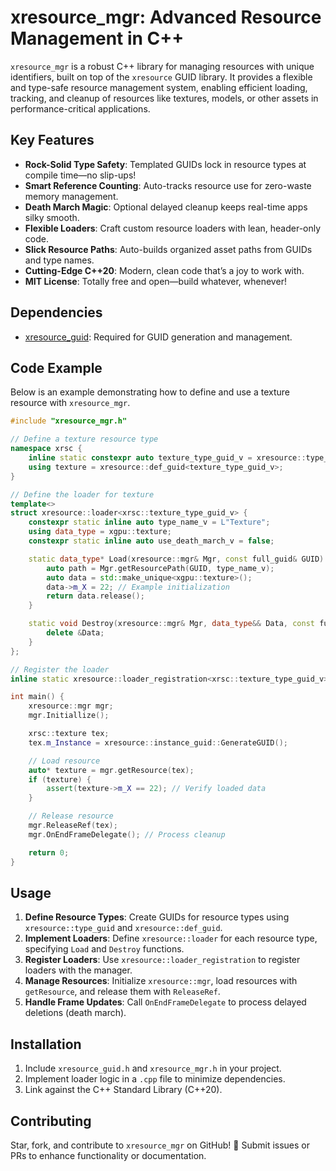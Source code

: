 ﻿# xresource_mgr: Advanced Resource Management in C++

`xresource_mgr` is a robust C++ library for managing resources with unique identifiers, built on top of the `xresource` GUID library. It provides a flexible and type-safe resource management system, enabling efficient loading, tracking, and cleanup of resources like textures, models, or other assets in performance-critical applications.

## Key Features

* **Rock-Solid Type Safety**: Templated GUIDs lock in resource types at compile time—no slip-ups! 
* **Smart Reference Counting**: Auto-tracks resource use for zero-waste memory management. 
* **Death March Magic**: Optional delayed cleanup keeps real-time apps silky smooth. 
* **Flexible Loaders**: Craft custom resource loaders with lean, header-only code. 
* **Slick Resource Paths**: Auto-builds organized asset paths from GUIDs and type names. 
* **Cutting-Edge C++20**: Modern, clean code that’s a joy to work with. 
* **MIT License**: Totally free and open—build whatever, whenever! 

## Dependencies

- [xresource_guid](https://github.com/LIONant-depot/xresource_guid): Required for GUID generation and management.

## Code Example

Below is an example demonstrating how to define and use a texture resource with `xresource_mgr`.

```cpp
#include "xresource_mgr.h"

// Define a texture resource type
namespace xrsc {
    inline static constexpr auto texture_type_guid_v = xresource::type_guid("texture");
    using texture = xresource::def_guid<texture_type_guid_v>;
}

// Define the loader for texture
template<>
struct xresource::loader<xrsc::texture_type_guid_v> {
    constexpr static inline auto type_name_v = L"Texture";
    using data_type = xgpu::texture;
    constexpr static inline auto use_death_march_v = false;

    static data_type* Load(xresource::mgr& Mgr, const full_guid& GUID) {
        auto path = Mgr.getResourcePath(GUID, type_name_v);
        auto data = std::make_unique<xgpu::texture>();
        data->m_X = 22; // Example initialization
        return data.release();
    }

    static void Destroy(xresource::mgr& Mgr, data_type&& Data, const full_guid& GUID) {
        delete &Data;
    }
};

// Register the loader
inline static xresource::loader_registration<xrsc::texture_type_guid_v> texture_loader;

int main() {
    xresource::mgr mgr;
    mgr.Initiallize();

    xrsc::texture tex;
    tex.m_Instance = xresource::instance_guid::GenerateGUID();

    // Load resource
    auto* texture = mgr.getResource(tex);
    if (texture) {
        assert(texture->m_X == 22); // Verify loaded data
    }

    // Release resource
    mgr.ReleaseRef(tex);
    mgr.OnEndFrameDelegate(); // Process cleanup

    return 0;
}
```

## Usage

1. **Define Resource Types**: Create GUIDs for resource types using `xresource::type_guid` and `xresource::def_guid`.
2. **Implement Loaders**: Define `xresource::loader` for each resource type, specifying `Load` and `Destroy` functions.
3. **Register Loaders**: Use `xresource::loader_registration` to register loaders with the manager.
4. **Manage Resources**: Initialize `xresource::mgr`, load resources with `getResource`, and release them with `ReleaseRef`.
5. **Handle Frame Updates**: Call `OnEndFrameDelegate` to process delayed deletions (death march).

## Installation

1. Include `xresource_guid.h` and `xresource_mgr.h` in your project.
2. Implement loader logic in a `.cpp` file to minimize dependencies.
3. Link against the C++ Standard Library (C++20).

## Contributing

Star, fork, and contribute to `xresource_mgr` on GitHub! 🚀 Submit issues or PRs to enhance functionality or documentation.
